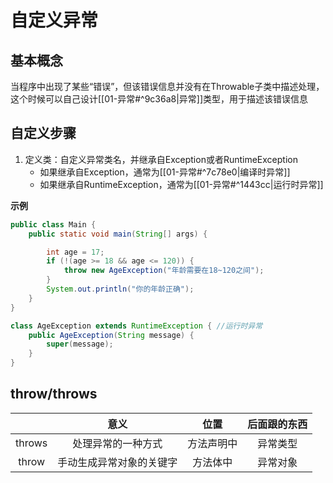 # 自定义异常

## 基本概念

当程序中出现了某些“错误”，但该错误信息并没有在Throwable子类中描述处理，这个时候可以自己设计[[01-异常#^9c36a8|异常]]类型，用于描述该错误信息

## 自定义步骤

1.   定义类：自定义异常类名，并继承自Exception或者RuntimeException
     -   如果继承自Exception，通常为[[01-异常#^7c78e0|编译时异常]]
     -   如果继承自RuntimeException，通常为[[01-异常#^1443cc|运行时异常]]

**示例**

```Java
public class Main {
    public static void main(String[] args) {

        int age = 17;
        if (!(age >= 18 && age <= 120)) {
            throw new AgeException("年龄需要在18~120之间");
        }
        System.out.println("你的年龄正确");
    }
}

class AgeException extends RuntimeException { //运行时异常
    public AgeException(String message) {
        super(message);
    }
}
```

## throw/throws

|        |           意义           |    位置    | 后面跟的东西 |
| :----: | :----------------------: | :--------: | :----------: |
| throws |    处理异常的一种方式    | 方法声明中 |   异常类型   |
| throw  | 手动生成异常对象的关键字 |  方法体中  |   异常对象   |
